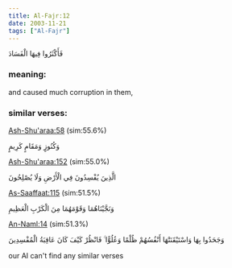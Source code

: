 ```yaml
---
title: Al-Fajr:12
date: 2003-11-21
tags: ["Al-Fajr"]
---
```

فَأَكْثَرُوا فِيهَا الْفَسَادَ
### meaning: 
and caused much corruption in them,
### similar verses: 

[Ash-Shu'araa:58](/26/58) (sim:55.6%)

وَكُنُوزٍ وَمَقَامٍ كَرِيمٍ

[Ash-Shu'araa:152](/26/152) (sim:55.0%)

الَّذِينَ يُفْسِدُونَ فِي الْأَرْضِ وَلَا يُصْلِحُونَ

[As-Saaffaat:115](/37/115) (sim:51.5%)

وَنَجَّيْنَاهُمَا وَقَوْمَهُمَا مِنَ الْكَرْبِ الْعَظِيمِ

[An-Naml:14](/27/14) (sim:51.3%)

وَجَحَدُوا بِهَا وَاسْتَيْقَنَتْهَا أَنْفُسُهُمْ ظُلْمًا وَعُلُوًّا ۚ فَانْظُرْ كَيْفَ كَانَ عَاقِبَةُ الْمُفْسِدِينَ

our AI can't find any similar verses
